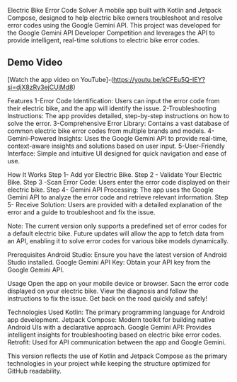 Electric Bike Error Code Solver
A mobile app built with Kotlin and Jetpack Compose, designed to help electric bike owners troubleshoot and resolve error codes using the Google Gemini API.
This project was developed for the Google Gemini API Developer Competition and leverages the API to provide intelligent, real-time solutions to electric bike error codes.

## Demo Video

[Watch the app video on YouTube]-(https://youtu.be/kCFEu5Q-IEY?si=djX8zRy3ejCUjMd8)

Features
1-Error Code Identification: Users can input the error code from their electric bike, and the app will identify the issue.
2-Troubleshooting Instructions: The app provides detailed, step-by-step instructions on how to solve the error.
3-Comprehensive Error Library: Contains a vast database of common electric bike error codes from multiple brands and models.
4-Gemini-Powered Insights: Uses the Google Gemini API to provide real-time, context-aware insights and solutions based on user input.
5-User-Friendly Interface: Simple and intuitive UI designed for quick navigation and ease of use.

How It Works
Step 1- Add yor Electric Bike.
Step 2 - Validate Your Electric Bike.
Step 3 -Scan Error Code: Users enter the error code displayed on their electric bike.
Step 4- Gemini API Processing: The app uses the Google Gemini API to analyze the error code and retrieve relevant information.
Step 5- Receive Solution: Users are provided with a detailed explanation of the error and a guide to troubleshoot and fix the issue.

Note: The current version only supports a predefined set of error codes for a default electric bike.
Future updates will allow the app to fetch data from an API, enabling it to solve error codes for various bike models dynamically.

Prerequisites
Android Studio: Ensure you have the latest version of Android Studio installed.
Google Gemini API Key: Obtain your API key from the Google Gemini API.

Usage
Open the app on your mobile device or browser.
Sacn the error code displayed on your electric bike.
View the diagnosis and follow the instructions to fix the issue.
Get back on the road quickly and safely!

Technologies Used
Kotlin: The primary programming language for Android app development.
Jetpack Compose: Modern toolkit for building native Android UIs with a declarative approach.
Google Gemini API: Provides intelligent insights for troubleshooting based on electric bike error codes.
Retrofit: Used for API communication between the app and Google Gemini.

This version reflects the use of Kotlin and Jetpack Compose as the primary technologies in your project while keeping the structure optimized for GitHub readability.
